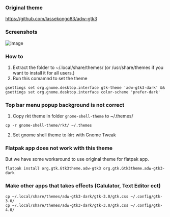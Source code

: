 ### Original theme
https://github.com/lassekongo83/adw-gtk3

### Screenshots
![image](https://i.ibb.co/Jq7nL2C/Screenshot-from-2023-01-25-16-18-04.png)

### How to
1. Extract the folder to ~/.local/share/themes/ (or /usr/share/themes if you want to install it for all users.)
2. Run this comamnd to set the theme
```shell
gsettings set org.gnome.desktop.interface gtk-theme 'adw-gtk3-dark' && gsettings set org.gnome.desktop.interface color-scheme 'prefer-dark'
```

### Top bar menu popup background is not correct
1. Copy rkt theme in folder `gnome-shell-theme` to ~/.themes/
```shell
cp -r gnome-shell-theme/rkt/ ~/.themes
```
2. Set gnome shell theme to `Rkt` with Gnome Tweak


### Flatpak app does not work with this theme

But we have some workaround to use original theme for flatpak app.

```shell
flatpak install org.gtk.Gtk3theme.adw-gtk3 org.gtk.Gtk3theme.adw-gtk3-dark
```

### Make other apps that takes effects (Calulator, Text Editor ect)
```shell
cp ~/.local/share/themes/adw-gtk3-dark/gtk-3.0/gtk.css ~/.config/gtk-3.0/
cp ~/.local/share/themes/adw-gtk3-dark/gtk-3.0/gtk.css ~/.config/gtk-4.0/
```
